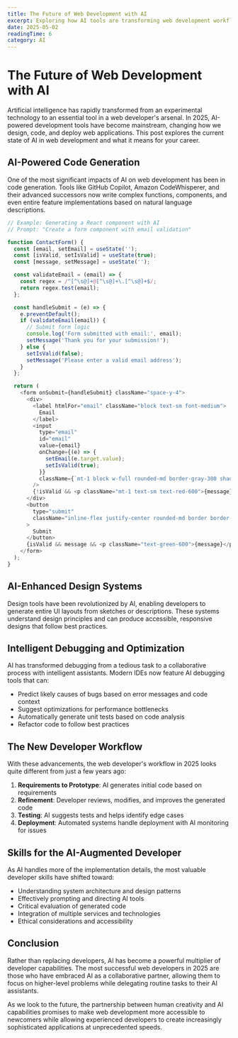 ```yaml
---
title: The Future of Web Development with AI
excerpt: Exploring how AI tools are transforming web development workflows and what that means for developers in 2025.
date: 2025-05-02
readingTime: 6
category: AI
---
```


# The Future of Web Development with AI

Artificial intelligence has rapidly transformed from an experimental technology to an essential tool in a web developer's arsenal. In 2025, AI-powered development tools have become mainstream, changing how we design, code, and deploy web applications. This post explores the current state of AI in web development and what it means for your career.

## AI-Powered Code Generation

One of the most significant impacts of AI on web development has been in code generation. Tools like GitHub Copilot, Amazon CodeWhisperer, and their advanced successors now write complex functions, components, and even entire feature implementations based on natural language descriptions.

```javascript
// Example: Generating a React component with AI
// Prompt: "Create a form component with email validation"

function ContactForm() {
  const [email, setEmail] = useState('');
  const [isValid, setIsValid] = useState(true);
  const [message, setMessage] = useState('');

  const validateEmail = (email) => {
    const regex = /^[^\s@]+@[^\s@]+\.[^\s@]+$/;
    return regex.test(email);
  };

  const handleSubmit = (e) => {
    e.preventDefault();
    if (validateEmail(email)) {
      // Submit form logic
      console.log('Form submitted with email:', email);
      setMessage('Thank you for your submission!');
    } else {
      setIsValid(false);
      setMessage('Please enter a valid email address');
    }
  };

  return (
    <form onSubmit={handleSubmit} className="space-y-4">
      <div>
        <label htmlFor="email" className="block text-sm font-medium">
          Email
        </label>
        <input
          type="email"
          id="email"
          value={email}
          onChange={(e) => {
            setEmail(e.target.value);
            setIsValid(true);
          }}
          className={`mt-1 block w-full rounded-md border-gray-300 shadow-sm ${!isValid ? 'border-red-500' : ''}`}
        />
        {!isValid && <p className="mt-1 text-sm text-red-600">{message}</p>}
      </div>
      <button
        type="submit"
        className="inline-flex justify-center rounded-md border border-transparent bg-blue-600 py-2 px-4 text-sm font-medium text-white shadow-sm hover:bg-blue-700"
      >
        Submit
      </button>
      {isValid && message && <p className="text-green-600">{message}</p>}
    </form>
  );
}
```

## AI-Enhanced Design Systems

Design tools have been revolutionized by AI, enabling developers to generate entire UI layouts from sketches or descriptions. These systems understand design principles and can produce accessible, responsive designs that follow best practices.

## Intelligent Debugging and Optimization

AI has transformed debugging from a tedious task to a collaborative process with intelligent assistants. Modern IDEs now feature AI debugging tools that can:

- Predict likely causes of bugs based on error messages and code context
- Suggest optimizations for performance bottlenecks
- Automatically generate unit tests based on code analysis
- Refactor code to follow best practices

## The New Developer Workflow

With these advancements, the web developer's workflow in 2025 looks quite different from just a few years ago:

1. **Requirements to Prototype**: AI generates initial code based on requirements
2. **Refinement**: Developer reviews, modifies, and improves the generated code
3. **Testing**: AI suggests tests and helps identify edge cases
4. **Deployment**: Automated systems handle deployment with AI monitoring for issues

## Skills for the AI-Augmented Developer

As AI handles more of the implementation details, the most valuable developer skills have shifted toward:

- Understanding system architecture and design patterns
- Effectively prompting and directing AI tools
- Critical evaluation of generated code
- Integration of multiple services and technologies
- Ethical considerations and accessibility

## Conclusion

Rather than replacing developers, AI has become a powerful multiplier of developer capabilities. The most successful web developers in 2025 are those who have embraced AI as a collaborative partner, allowing them to focus on higher-level problems while delegating routine tasks to their AI assistants.

As we look to the future, the partnership between human creativity and AI capabilities promises to make web development more accessible to newcomers while allowing experienced developers to create increasingly sophisticated applications at unprecedented speeds.